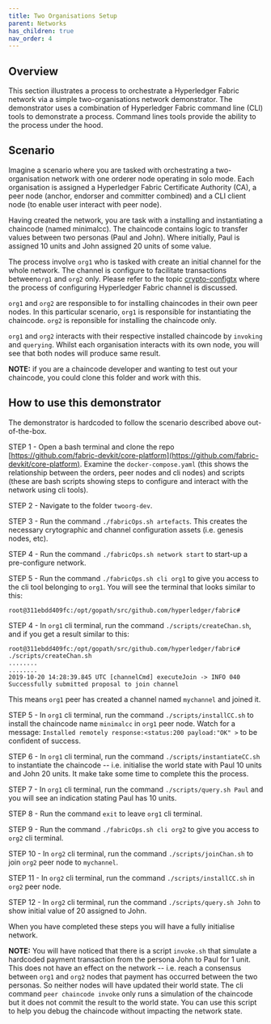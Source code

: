 ```yaml
---
title: Two Organisations Setup
parent: Networks
has_children: true
nav_order: 4
---
```


## Overview

This section illustrates a process to orchestrate a Hyperledger Fabric network via a simple two-organisations network demonstrator. The demonstrator uses a combination of Hyperledger Fabric command line (CLI) tools to demonstrate a process. Command lines tools provide the ability to the process under the hood.

## Scenario

Imagine a scenario where you are tasked with orchestrating a two-organisation network with one orderer node operating in solo mode. Each organisation is assigned a Hyperledger Fabric Certificate Authority (CA), a peer node (anchor, endorser and committer combined) and a CLI client node (to enable user interact with peer node).

Having created the network, you are task with a installing and instantiating a chaincode (named minimalcc). The chaincode contains logic to transfer values between two personas (Paul and John). Where initially, Paul is assigned 10 units and John assigned 20 units of some value.

The process involve `org1` who is tasked with create an initial channel for the whole network. The channel is configure to facilitate transactions between`org1` and `org2` only. Please refer to the topic [crypto-configtx](fabric-devkit.github.io/core-platform) where the process of configuring Hyperledger Fabric channel is discussed.

`org1` and `org2` are responsible to for installing chaincodes in their own peer nodes. In this particular scenario, `org1` is responsible for instantiating the chaincode. `org2` is reponsible for installing the chaincode only.

`org1` and `org2` interacts with their respective installed chaincode by `invoking` and `querying`. Whilst each organisation interacts with its own node, you will see that both nodes will produce same result.

**NOTE:** if you are a chaincode developer and wanting to test out your chaincode, you could clone this folder and work with this.

## How to use this demonstrator

The demonstrator is hardcoded to follow the scenario described above out-of-the-box.

STEP 1 - Open a bash terminal and clone the repo [https://github.com/fabric-devkit/core-platform](https://github.com/fabric-devkit/core-platform). Examine the `docker-compose.yaml` (this shows the relationship between the orders, peer nodes and cli nodes) and scripts (these are bash scripts showing steps to configure and interact with the network using cli tools).

STEP 2 - Navigate to the folder `twoorg-dev`.

STEP 3 - Run the command `./fabricOps.sh artefacts`. This creates the necessary crytographic and channel configuration assets (i.e. genesis nodes, etc).

STEP 4 - Run the command `./fabricOps.sh network start` to start-up a pre-configure network.

STEP 5 - Run the command `./fabricOps.sh cli org1` to give you access to the cli tool belonging to `org1`. You will see the terminal that looks similar to this:

```shell
root@311ebdd409fc:/opt/gopath/src/github.com/hyperledger/fabric#
```

STEP 4 - In `org1` cli terminal, run the command `./scripts/createChan.sh`, and if you get a result similar to this:

```shell
root@311ebdd409fc:/opt/gopath/src/github.com/hyperledger/fabric# ./scripts/createChan.sh
........
........
2019-10-20 14:28:39.845 UTC [channelCmd] executeJoin -> INFO 040 Successfully submitted proposal to join channel
```

This means `org1` peer has created a channel named `mychannel` and joined it.

STEP 5 - In `org1` cli terminal, run the command `./scripts/installCC.sh` to install the chaincode name `minimalcc` in `org1` peer node. Watch for a message: `Installed remotely response:<status:200 payload:"OK" >` to be confident of success.

STEP 6 - In `org1` cli terminal, run the command `./scripts/instantiateCC.sh` to instantiate the chaincode -- i.e. initialise the world state with Paul 10 units and John 20 units. It make take some time to complete this the process.

STEP 7 - In `org1` cli terminal, run the command `./scripts/query.sh Paul` and you will see an indication stating Paul has 10 units.

STEP 8 - Run the command `exit` to leave `org1` cli terminal.

STEP 9 - Run the command `./fabricOps.sh cli org2` to give you access to `org2` cli terminal.

STEP 10 - In `org2` cli terminal, run the command `./scripts/joinChan.sh` to join `org2` peer node to `mychannel`.

STEP 11 - In `org2` cli terminal, run the command `./scripts/installCC.sh` in `org2` peer node.

STEP 12 - In `org2` cli terminal, run the command `./scripts/query.sh John` to show initial value of 20 assigned to John.

When you have completed these steps you will have a fully initialise network.

**NOTE:** You will have noticed that there is a script `invoke.sh` that simulate a hardcoded payment transaction from the persona John to Paul for 1 unit. This does not have an effect on the network -- i.e. reach a consensus between `org1` and `org2` nodes that payment has occurred between the two personas. So neither nodes will have updated their world state. The cli command `peer chaincode invoke` only runs a simulation of the chaincode but it does not commit the result to the world state. You can use this script to help you debug the chaincode without impacting the network state.
